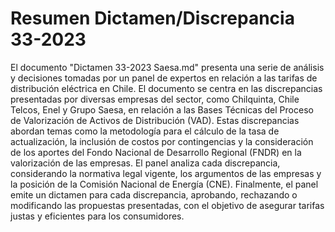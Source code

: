 # Resumen Dictamen/Discrepancia 33-2023
El documento "Dictamen 33-2023 Saesa.md" presenta una serie de análisis y decisiones tomadas por un panel de expertos en relación a las tarifas de distribución eléctrica en Chile. El documento se centra en las discrepancias presentadas por diversas empresas del sector, como Chilquinta, Chile Telcos, Enel y Grupo Saesa, en relación a las Bases Técnicas del Proceso de Valorización de Activos de Distribución (VAD). Estas discrepancias abordan temas como la metodología para el cálculo de la tasa de actualización, la inclusión de costos por contingencias y la consideración de los aportes del Fondo Nacional de Desarrollo Regional (FNDR) en la valorización de las empresas. El panel analiza cada discrepancia, considerando la normativa legal vigente, los argumentos de las empresas y la posición de la Comisión Nacional de Energía (CNE). Finalmente, el panel emite un dictamen para cada discrepancia, aprobando, rechazando o modificando las propuestas presentadas, con el objetivo de asegurar tarifas justas y eficientes para los consumidores.